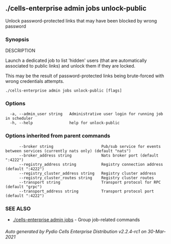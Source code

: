 ## ./cells-enterprise admin jobs unlock-public

Unlock password-protected links that may have been blocked by wrong password

### Synopsis


DESCRIPTION

  Launch a dedicated job to list 'hidden' users (that are automatically associated to public links) and unlock them if
  they are locked.

  This may be the result of password-protected links being brute-forced with wrong credentials attempts.



```
./cells-enterprise admin jobs unlock-public [flags]
```

### Options

```
  -a, --admin_user string   Administrative user login for running job in scheduler
  -h, --help                help for unlock-public
```

### Options inherited from parent commands

```
      --broker string                     Pub/sub service for events between services (currently nats only) (default "nats")
      --broker_address string             Nats broker port (default ":4222")
      --registry_address string           Registry connection address (default ":4222")
      --registry_cluster_address string   Registry cluster address
      --registry_cluster_routes string    Registry cluster routes
      --transport string                  Transport protocol for RPC (default "grpc")
      --transport_address string          Transport protocol port (default ":4222")
```

### SEE ALSO

* [./cells-enterprise admin jobs](./cells-enterprise-admin-jobs)	 - Group job-related commands

###### Auto generated by Pydio Cells Enterprise Distribution v2.2.4-rc1 on 30-Mar-2021
